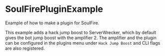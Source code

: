 # SoulFirePluginExample

Example of how to make a plugin for SoulFire.

This example adds a hack jump boost to ServerWrecker, which by default gives the bot jump boost with the amplifier 2.
The amplifier and the plugin can be configured in the plugins menu under `Hack Jump Boost` and CLI flags are also registered.
